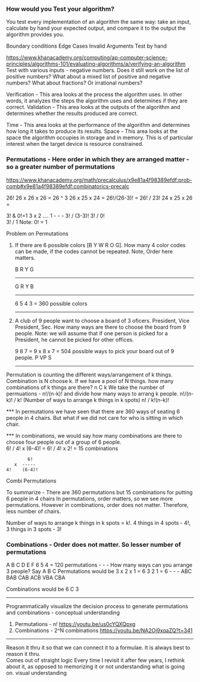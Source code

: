 
### How would you Test your algorithm?
You test every implementation of an algorithm the same way: 
    take an input, 
    calculate by hand your expected output, and 
    compare it to the output the algorithm provides you.

Boundary conditions
Edge Cases
Invalid Arguments
Test by hand

https://www.khanacademy.org/computing/ap-computer-science-principles/algorithms-101/evaluating-algorithms/a/verifying-an-algorithm
Test with various inputs - negative numbers. Does it still work on the list of positive numbers? What about a mixed list of positive and negative numbers? What about fractions? Or irrational numbers?



Verification - This area looks at the process the algorithm uses. In other words, it analyzes the steps the algorithm uses and determines if they are correct.
Validation - This area looks at the outputs of the algorithm and determines whether the results produced are correct.

Time - This area looks at the performance of the algorithm and determines how long it takes to produce its results.
Space - This area looks at the space the algorithm occupies in storage and in memory. 
        This is of particular interest when the target device is resource constrained.
        
        
### Permutations - Here order in which they are arranged matter - so a greater number of permutations
https://www.khanacademy.org/math/precalculus/x9e81a4f98389efdf:prob-comb#x9e81a4f98389efdf:combinatorics-precalc
   
26!
    26 x 26 x 26    = 26 ^ 3
    26 x 25 x 24    = 26!/(26-3)! = 26! / 23!
    24 x 25 x 26    =  

3! & 0!=1
    3 x 2 .... 1
    -   -      -
    3! / (3-3)!
    3! / 0!         
    3! / 1      Note: 0! = 1

Problem on Permutations
1. If there are 6 possible colors [B Y W R O G]. How many 4 color codes can be made, if the codes cannot be repeated. Note, Order here matters.

    B   R   Y   G
    -   -   -   -
    G   R   Y   B
    -   -   -   -
    
    6   5   4   3   = 360 possible colors
    -   -   -   -
2. A club of 9 people want to choose a board of 3 oficers. President, Vice President, Sec. How many ways are there to choose the board from 9 people.
  Note: we will assume that if one person is picked for a President, he cannot be picked for other offices.
  
      9  8  7   =   9 x 8 x 7 = 504 possible ways to pick your board out of 9 people. 
      P  VP S          
      -  -  -
      
Permutation is counting the different ways/arrangement of k things.
Combination is N choose k. If we have a pool of N things. how many combinations of k things are there? n C k
We take the number of permuations - n!/(n-k)! and divide how many  ways to arrang k people.
    n!/(n-k)! / k! (Number of ways to arrange k things in k spots)
    n! / k!(n-k)!
    
*** In permutations we have seen that there are 360 ways of seating 6 people in 4 chairs.
But what if we did not care for who is sitting in which chair.
    
*** In combinations, we would say how many combinations are there to choose four people out of a group of 6 people.  
    6! / 4! x (6-4)! = 6! / 4! x 2! = 15 combinations
    
            6!
       x  -----
    4!    (6-4)! 
   Combi  Permutations        
    
To summarize - There are 360 permutations but 15 combinations for putting 6 people in 4 chairs 
In permutations, order matters, so we see more permutations. 
 However in combinations, order does not matter. Therefore, less number of chairs. 
    
Number of ways to arrange k things in k spots = k!. 4 things in 4 spots - 4!, 3 things in 3 spots - 3!       


### Combinations - Order does not matter. So lesser number of permutations 

A B C D E F
    6   5   4   = 120 permutations
    -   -   -
How many ways can you arrange 3 people? Say A B C
Permutations would be 3 x 2 x 1 = 6
    3 2 1 = 6
    - - -
    ABC BAB CAB
    ACB VBA CBA

Combinations would be   6 C 3 




------------------------------------------------------
Programmatically visualize the decision process to generate permutations and combinations - conceptual understanding
1. Permutations - n!
   https://youtu.be/us0cYQXQpxg      
2. Combinations - 2^N combinations 
   https://youtu.be/NA2Oj9xqaZQ?t=341





------
Reason it thru it so that we can connect it to a formulae.
It is always best to reason it thru.  
Comes out of straight logic
Every time I revisit it after few years, I rethink about it, as opposed to memorizing it or not understanding what is going on.
visual understanding